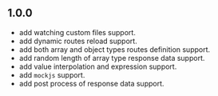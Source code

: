 ## 1.0.0

- add watching custom files support.
- add dynamic routes reload support.
- add both array and object types routes definition support.
- add random length of array type response data support.
- add value interpolation and expression support.
- add `mockjs` support.
- add post process of response data support.
